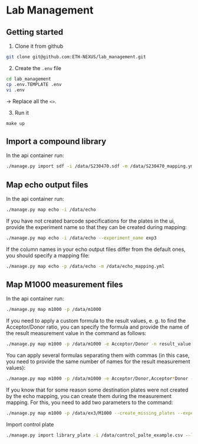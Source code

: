 # Lab Management

## Getting started

1. Clone it from github

```bash
git clone git@github.com:ETH-NEXUS/lab_management.git
```

2. Create the `.env` file

```bash
cd lab_management
cp .env.TEMPLATE .env
vi .env
```

&rarr; Replace all the `<>`.

3. Run it

```
make up
```

## Import a compound library

In the api container run:

```bash
./manage.py import sdf -i /data/S230470.sdf -m /data/S230470_mapping.yml -r 16 -c 24
```

## Map echo output files

In the api container run:

```bash
./manage.py map echo -i /data/echo 
```

If you have not created barcode specifications for the plates in the ui, provide the experiment name so that they can be created during mapping:

```bash
./manage.py map echo -i /data/echo --experiment_name exp3
```

If the column names in your echo output files differ from the default ones, you should specify a mapping file:

```bash
./manage.py map echo -p /data/echo -m /data/echo_mapping.yml
```

## Map M1000 measurement files

In the api container run:

```bash
./manage.py map m1000 -p /data/m1000
```

If you need to apply a custom formula to the result values, e. g. to find the Acceptor/Donor ratio, you can specify the formula and provide the name of the result measurement value in the command as follows:
```bash
./manage.py map m1000 -p /data/m1000 -e Acceptor/Donor -n result_value
```

You can apply several formulas separating them with commas (in this case, you need to provide the same number of names for the result measurement values):
```bash
./manage.py map m1000 -p /data/m1000 -e Acceptor/Donor,Acceptor*Donor -n ratio,product
```

If you know that for some reason some destination plates were not created by the echo mapping, you can create them during the measurement mapping. 
For this, you need to add two parameters to the command: 

```bash
./manage.py map m1000 -p /data/ex3/M1000 --create_missing_plates --experiment_name exp3

```
Import control plate

```bash
./manage.py import library_plate -i /data/control_palte_example.csv --library_name controls_library --plate_barcode control12345

```
